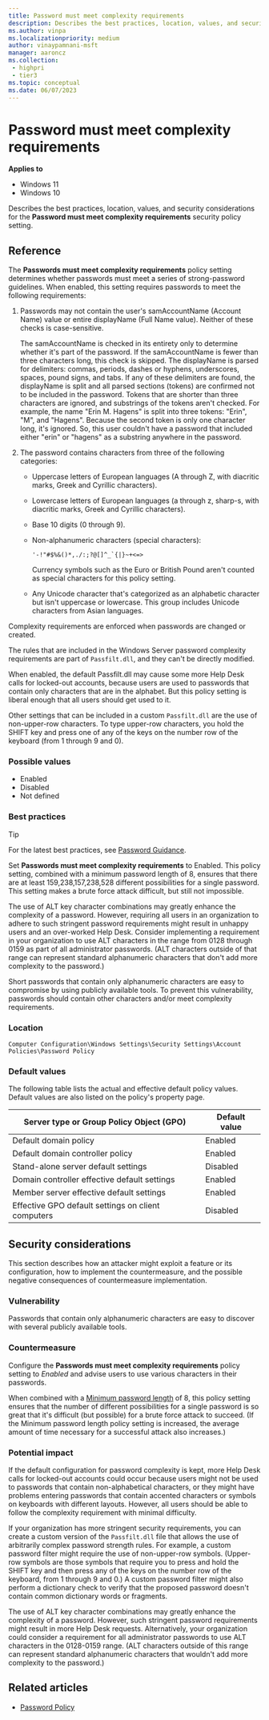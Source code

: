 ```yaml
---
title: Password must meet complexity requirements
description: Describes the best practices, location, values, and security considerations for the Password must meet complexity requirements security policy setting.
ms.author: vinpa
ms.localizationpriority: medium
author: vinaypamnani-msft
manager: aaroncz
ms.collection:
 - highpri
 - tier3
ms.topic: conceptual
ms.date: 06/07/2023
---
```


  # Password must meet complexity requirements

**Applies to**
-  Windows 11
-  Windows 10

Describes the best practices, location, values, and security considerations for the **Password must meet complexity requirements** security policy setting.

## Reference

The **Passwords must meet complexity requirements** policy setting determines whether passwords must meet a series of strong-password guidelines. When enabled, this setting requires passwords to meet the following requirements:

1. Passwords may not contain the user's samAccountName (Account Name) value or entire displayName (Full Name value). Neither of these checks is case-sensitive.

   The samAccountName is checked in its entirety only to determine whether it's part of the password. If the samAccountName is fewer than three characters long, this check is skipped. The displayName is parsed for delimiters: commas, periods, dashes or hyphens, underscores, spaces, pound signs, and tabs. If any of these delimiters are found, the displayName is split and all parsed sections (tokens) are confirmed not to be included in the password. Tokens that are shorter than three characters are ignored, and substrings of the tokens aren't checked. For example, the name "Erin M. Hagens" is split into three tokens: "Erin", "M", and "Hagens". Because the second token is only one character long, it's ignored. So, this user couldn't have a password that included either "erin" or "hagens" as a substring anywhere in the password.

2. The password contains characters from three of the following categories:

   - Uppercase letters of European languages (A through Z, with diacritic marks, Greek and Cyrillic characters).

   - Lowercase letters of European languages (a through z, sharp-s, with diacritic marks, Greek and Cyrillic characters).

   - Base 10 digits (0 through 9).

   - Non-alphanumeric characters (special characters):

     ```
     '-!"#$%&()*,./:;?@[]^_`{|}~+<=>
     ```

     Currency symbols such as the Euro or British Pound aren't counted as special characters for this policy setting.

   - Any Unicode character that's categorized as an alphabetic character but isn't uppercase or lowercase. This group includes Unicode characters from Asian languages.

Complexity requirements are enforced when passwords are changed or created.

The rules that are included in the Windows Server password complexity requirements are part of `Passfilt.dll`, and they can't be directly modified.

When enabled, the default Passfilt.dll may cause some more Help Desk calls for locked-out accounts, because users are used to passwords that contain only characters that are in the alphabet. But this policy setting is liberal enough that all users should get used to it.

Other settings that can be included in a custom `Passfilt.dll` are the use of non-upper-row characters. To type upper-row characters, you hold the SHIFT key and press one of any of the keys on the number row of the keyboard (from 1 through 9 and 0).

### Possible values

- Enabled
- Disabled
- Not defined

### Best practices

> [!TIP]
> For the latest best practices, see [Password Guidance](https://www.microsoft.com/research/publication/password-guidance).

Set **Passwords must meet complexity requirements** to Enabled. This policy setting, combined with a minimum password length of 8, ensures that there are at least 159,238,157,238,528 different possibilities for a single password. This setting makes a brute force attack difficult, but still not impossible.

The use of ALT key character combinations may greatly enhance the complexity of a password. However, requiring all users in an organization to adhere to such stringent password requirements might result in unhappy users and an over-worked Help Desk. Consider implementing a requirement in your organization to use ALT characters in the range from 0128 through 0159 as part of all administrator passwords. (ALT characters outside of that range can represent standard alphanumeric characters that don't add more complexity to the password.)

Short passwords that contain only alphanumeric characters are easy to compromise by using publicly available tools. To prevent this vulnerability, passwords should contain other characters and/or meet complexity requirements.

### Location

`Computer Configuration\Windows Settings\Security Settings\Account Policies\Password Policy`

### Default values

The following table lists the actual and effective default policy values. Default values are also listed on the policy's property page.

| Server type or Group Policy Object (GPO)           | Default value |
|----------------------------------------------------|---------------|
| Default domain policy                              | Enabled       |
| Default domain controller policy                   | Enabled       |
| Stand-alone server default settings                | Disabled      |
| Domain controller effective default settings       | Enabled       |
| Member server effective default settings           | Enabled       |
| Effective GPO default settings on client computers | Disabled      |

## Security considerations

This section describes how an attacker might exploit a feature or its configuration, how to implement the countermeasure, and the possible negative consequences of countermeasure implementation.

### Vulnerability

Passwords that contain only alphanumeric characters are easy to discover with several publicly available tools.

### Countermeasure

Configure the **Passwords must meet complexity requirements** policy setting to _Enabled_ and advise users to use various characters in their passwords.

When combined with a [Minimum password length](minimum-password-length.md) of 8, this policy setting ensures that the number of different possibilities for a single password is so great that it's difficult (but possible) for a brute force attack to succeed. (If the Minimum password length policy setting is increased, the average amount of time necessary for a successful attack also increases.)

### Potential impact

If the default configuration for password complexity is kept, more Help Desk calls for locked-out accounts could occur because users might not be used to passwords that contain non-alphabetical characters, or they might have problems entering passwords that contain accented characters or symbols on keyboards with different layouts. However, all users should be able to follow the complexity requirement with minimal difficulty.

If your organization has more stringent security requirements, you can create a custom version of the `Passfilt.dll` file that allows the use of arbitrarily complex password strength rules. For example, a custom password filter might require the use of non-upper-row symbols. (Upper-row symbols are those symbols that require you to press and hold the SHIFT key and then press any of the keys on the number row of the keyboard, from 1 through 9 and 0.) A custom password filter might also perform a dictionary check to verify that the proposed password doesn't contain common dictionary words or fragments.

The use of ALT key character combinations may greatly enhance the complexity of a password. However, such stringent password requirements might result in more Help Desk requests. Alternatively, your organization could consider a requirement for all administrator passwords to use ALT characters in the 0128-0159 range. (ALT characters outside of this range can represent standard alphanumeric characters that wouldn't add more complexity to the password.)

## Related articles

- [Password Policy](/microsoft-365/admin/misc/password-policy-recommendations)

